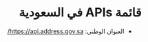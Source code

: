 

<div dir="rtl" markdown="1">

# قائمة APIs في السعودية

- العنوان الوطني: https://api.address.gov.sa/ 

</div>
